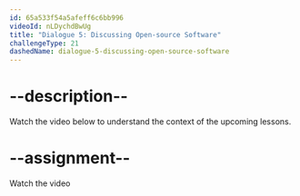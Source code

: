 ```yaml
---
id: 65a533f54a5afeff6c6bb996
videoId: nLDychdBwUg
title: "Dialogue 5: Discussing Open-source Software"
challengeType: 21
dashedName: dialogue-5-discussing-open-source-software
---
```


# --description--

Watch the video below to understand the context of the upcoming lessons.

# --assignment--

Watch the video
